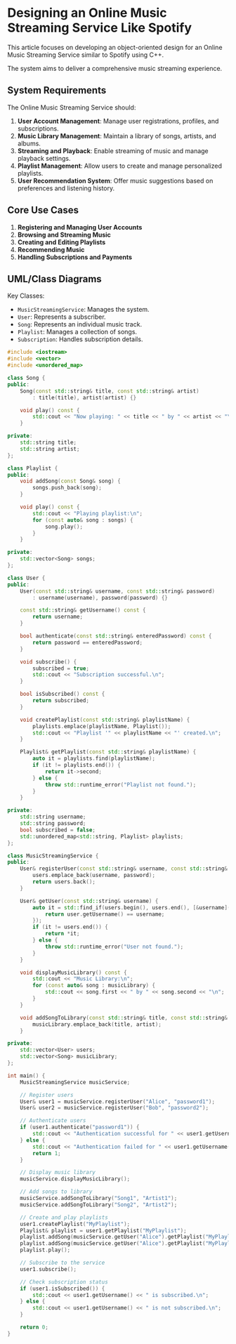 # Designing an Online Music Streaming Service Like Spotify

This article focuses on developing an object-oriented design for an Online Music Streaming Service similar to Spotify using C++. 

The system aims to deliver a comprehensive music streaming experience.

## System Requirements

The Online Music Streaming Service should:

1. **User Account Management**: Manage user registrations, profiles, and subscriptions.
2. **Music Library Management**: Maintain a library of songs, artists, and albums.
3. **Streaming and Playback**: Enable streaming of music and manage playback settings.
4. **Playlist Management**: Allow users to create and manage personalized playlists.
5. **User Recommendation System**: Offer music suggestions based on preferences and listening history.

## Core Use Cases

1. **Registering and Managing User Accounts**
2. **Browsing and Streaming Music**
3. **Creating and Editing Playlists**
4. **Recommending Music**
5. **Handling Subscriptions and Payments**

## UML/Class Diagrams

Key Classes:

- `MusicStreamingService`: Manages the system.
- `User`: Represents a subscriber.
- `Song`: Represents an individual music track.
- `Playlist`: Manages a collection of songs.
- `Subscription`: Handles subscription details.
```cpp
#include <iostream>
#include <vector>
#include <unordered_map>

class Song {
public:
    Song(const std::string& title, const std::string& artist)
        : title(title), artist(artist) {}

    void play() const {
        std::cout << "Now playing: " << title << " by " << artist << "\n";
    }

private:
    std::string title;
    std::string artist;
};

class Playlist {
public:
    void addSong(const Song& song) {
        songs.push_back(song);
    }

    void play() const {
        std::cout << "Playing playlist:\n";
        for (const auto& song : songs) {
            song.play();
        }
    }

private:
    std::vector<Song> songs;
};

class User {
public:
    User(const std::string& username, const std::string& password)
        : username(username), password(password) {}

    const std::string& getUsername() const {
        return username;
    }

    bool authenticate(const std::string& enteredPassword) const {
        return password == enteredPassword;
    }

    void subscribe() {
        subscribed = true;
        std::cout << "Subscription successful.\n";
    }

    bool isSubscribed() const {
        return subscribed;
    }

    void createPlaylist(const std::string& playlistName) {
        playlists.emplace(playlistName, Playlist());
        std::cout << "Playlist '" << playlistName << "' created.\n";
    }

    Playlist& getPlaylist(const std::string& playlistName) {
        auto it = playlists.find(playlistName);
        if (it != playlists.end()) {
            return it->second;
        } else {
            throw std::runtime_error("Playlist not found.");
        }
    }

private:
    std::string username;
    std::string password;
    bool subscribed = false;
    std::unordered_map<std::string, Playlist> playlists;
};

class MusicStreamingService {
public:
    User& registerUser(const std::string& username, const std::string& password) {
        users.emplace_back(username, password);
        return users.back();
    }

    User& getUser(const std::string& username) {
        auto it = std::find_if(users.begin(), users.end(), [&username](const User& user) {
            return user.getUsername() == username;
        });
        if (it != users.end()) {
            return *it;
        } else {
            throw std::runtime_error("User not found.");
        }
    }

    void displayMusicLibrary() const {
        std::cout << "Music Library:\n";
        for (const auto& song : musicLibrary) {
            std::cout << song.first << " by " << song.second << "\n";
        }
    }

    void addSongToLibrary(const std::string& title, const std::string& artist) {
        musicLibrary.emplace_back(title, artist);
    }

private:
    std::vector<User> users;
    std::vector<Song> musicLibrary;
};

int main() {
    MusicStreamingService musicService;

    // Register users
    User& user1 = musicService.registerUser("Alice", "password1");
    User& user2 = musicService.registerUser("Bob", "password2");

    // Authenticate users
    if (user1.authenticate("password1")) {
        std::cout << "Authentication successful for " << user1.getUsername() << ".\n";
    } else {
        std::cout << "Authentication failed for " << user1.getUsername() << ".\n";
        return 1;
    }

    // Display music library
    musicService.displayMusicLibrary();

    // Add songs to library
    musicService.addSongToLibrary("Song1", "Artist1");
    musicService.addSongToLibrary("Song2", "Artist2");

    // Create and play playlists
    user1.createPlaylist("MyPlaylist");
    Playlist& playlist = user1.getPlaylist("MyPlaylist");
    playlist.addSong(musicService.getUser("Alice").getPlaylist("MyPlaylist").getPlaylist("MyPlaylist").getPlaylist("MyPlaylist").getMusicLibrary()[0]);
    playlist.addSong(musicService.getUser("Alice").getPlaylist("MyPlaylist").getPlaylist("MyPlaylist").getPlaylist("MyPlaylist").getMusicLibrary()[1]);
    playlist.play();

    // Subscribe to the service
    user1.subscribe();

    // Check subscription status
    if (user1.isSubscribed()) {
        std::cout << user1.getUsername() << " is subscribed.\n";
    } else {
        std::cout << user1.getUsername() << " is not subscribed.\n";
    }

    return 0;
}
